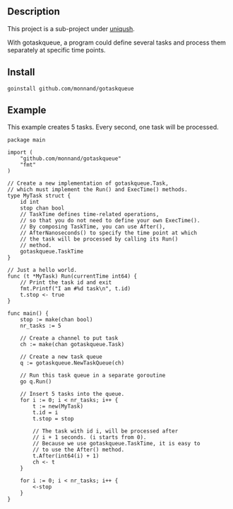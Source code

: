 Description
---------------
This project is a sub-project under [uniqush](http://uniqush.org).

With gotaskqueue, a program could define several tasks and process them separately at specific time points.

Install
---------------
`goinstall github.com/monnand/gotaskqueue`

Example
--------------

This example creates 5 tasks. Every second, one task will be processed.

    package main

    import (
        "github.com/monnand/gotaskqueue"
        "fmt"
    )

    // Create a new implementation of gotaskqueue.Task,
    // which must implement the Run() and ExecTime() methods.
    type MyTask struct {
        id int
        stop chan bool
        // TaskTime defines time-related operations,
        // so that you do not need to define your own ExecTime().
        // By composing TaskTime, you can use After(),
        // AfterNanoseconds() to specify the time point at which
        // the task will be processed by calling its Run()
        // method.
        gotaskqueue.TaskTime
    }

    // Just a hello world.
    func (t *MyTask) Run(currentTime int64) {
        // Print the task id and exit
        fmt.Printf("I am #%d task\n", t.id)
        t.stop <- true
    }

    func main() {
        stop := make(chan bool)
        nr_tasks := 5

        // Create a channel to put task
        ch := make(chan gotaskqueue.Task)

        // Create a new task queue
        q := gotaskqueue.NewTaskQueue(ch)

        // Run this task queue in a separate goroutine
        go q.Run()

        // Insert 5 tasks into the queue.
        for i := 0; i < nr_tasks; i++ {
            t := new(MyTask)
            t.id = i
            t.stop = stop

            // The task with id i, will be processed after
            // i + 1 seconds. (i starts from 0).
            // Because we use gotaskqueue.TaskTime, it is easy to 
            // to use the After() method.
            t.After(int64(i) + 1)
            ch <- t
        }

        for i := 0; i < nr_tasks; i++ {
            <-stop
        }
    }

